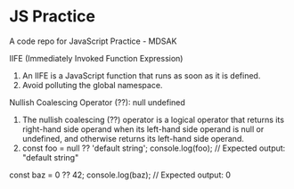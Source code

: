 # JS Practice
A code repo for JavaScript Practice - MDSAK


IIFE (Immediately Invoked Function Expression)
1. An IIFE is a JavaScript function that runs as soon as it is defined.
2. Avoid polluting the global namespace.

Nullish Coalescing Operator (??): null undefined
1. The nullish coalescing (??) operator is a logical operator that returns its right-hand side operand when its left-hand side operand is null or undefined, and otherwise returns its left-hand side operand.
2. const foo = null ?? 'default string';
console.log(foo);
// Expected output: "default string"

const baz = 0 ?? 42;
console.log(baz);
// Expected output: 0